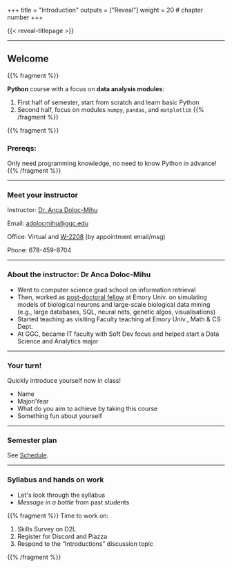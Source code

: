 +++
title = "Introduction"
outputs = ["Reveal"]
weight = 20 # chapter number
+++

{{< reveal-titlepage >}}
  
---

## Welcome


{{% fragment %}}

**Python** course with a focus on **data analysis modules**:
1. First half of semester, start from scratch and learn basic Python
2. Second half, focus on modules `numpy`, `pandas`, and `matplotlib`
{{% /fragment %}}

{{% fragment %}}
### Prereqs:

Only need programming knowledge, no need to know Python in advance!
{{% /fragment %}}

---

### Meet your instructor

Instructor: [Dr. Anca Doloc-Mihu](https://www.ggc.edu/directory/anca-doloc-mihu) 

<!-- [GGC-DSA Github Organization](https://github.com/GGC-DSA) -->

Email: adolocmihu@ggc.edu

Office: Virtual and [W-2208](https://ggc-sd.github.io/ggcmaps3/#W-2208) 
(by appointment email/msg) 

Phone: 678-459-8704

---

### About the instructor: Dr Anca Doloc-Mihu

- Went to computer science grad school on information retrieval
- Then, worked as [post-doctoral fellow](https://biology.emory.edu/research/Calabrese/) at Emory Univ. on simulating models of biological neurons and large-scale biological data mining (e.g., large databases, SQL, neural nets, genetic algos, visualisations)
- Started teaching as visiting Faculty teaching at Emory Univ., Math & CS Dept.
- At GGC, became IT faculty with Soft Dev focus and helped start a Data Science and Analytics major

---

### Your turn!

Quickly introduce yourself now in class!
- Name
- Major/Year
- What do you aim to achieve by taking this course
- Something fun about yourself

---

### Semester plan

See [Schedule](../schedule).

---

### Syllabus and hands on work

- Let's look through the syllabus 
- _Message in a bottle_ from past students

{{% fragment %}}
Time to work on:

1. Skills Survey on D2L
1. Register for Discord and Piazza
1. Respond to the “Introductions”  discussion topic

{{% /fragment %}}

